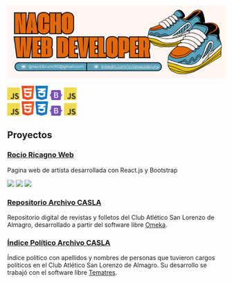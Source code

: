 
<p align="center">
  <img src="https://github.com/i-bruno/i-bruno/blob/main/nachoHeader.png" alt="Image header info"/>
</p>

<div style:"display:flex">
  <img src="https://github.com/i-bruno/i-bruno/blob/main/javascript.svg" alt="logo javascript" style="width: 3vw"/> <img src="https://github.com/i-bruno/i-bruno/blob/main/html.svg" alt="logo javascript" style="width: 3vw"/>
<img src="https://github.com/i-bruno/i-bruno/blob/main/css.svg" alt="logo javascript" style="width: 3vw"/> <img src="https://github.com/i-bruno/i-bruno/blob/main/bootstrap.svg" alt="logo javascript" style="width: 3vw"/> <img src="https://github.com/i-bruno/i-bruno/blob/main/javascript.svg" alt="logo javascript" style="width: 3vw"/>
</div>
<img src="https://github.com/i-bruno/i-bruno/blob/main/javascript.svg" alt="logo javascript" style="width: 3vw"/> <img src="https://github.com/i-bruno/i-bruno/blob/main/html.svg" alt="logo javascript" style="width: 3vw"/>
<img src="https://github.com/i-bruno/i-bruno/blob/main/css.svg" alt="logo javascript" style="width: 3vw"/> <img src="https://github.com/i-bruno/i-bruno/blob/main/bootstrap.svg" alt="logo javascript" style="width: 3vw"/> <img src="https://github.com/i-bruno/i-bruno/blob/main/javascript.svg" alt="logo javascript" style="width: 3vw"/>


## Proyectos

### [Rocio Ricagno Web](https://rocioricagno.ar/)
  Pagina web de artísta desarrollada con React.js y Bootstrap

![](https://img.shields.io/github/languages/top/i-bruno/rocioricagno?style=flat&logo=javascript&logoColor=%23F7DF1E&label=Javascript&labelColor=black&color=%23F7DF1E)
![](https://img.shields.io/badge/16.1%25%20-%20diezyseis?style=flat&logo=css3&logoColor=%231572B6&label=CSS&labelColor=black&color=%231572B6)
![](https://img.shields.io/badge/1.8%25%20-%20html%20?style=flat&logo=html5&logoColor=%23E34F26&label=HTML&labelColor=black&color=%23E34F26)


  
### [Repositorio Archivo CASLA](http://repositorio.archivocasla.com.ar/)
  Repositorio digital de revistas y folletos del Club Atlético San Lorenzo de Almagro, desarrollado a partir del software libre [Omeka](https://omeka.org/).

### [Índice Político Archivo CASLA](http://indice.archivocasla.com.ar/vocab/index.php)
Índice político con apellidos y nombres de personas que tuvieron cargos políticos en el Club Atlético San Lorenzo de Almagro. Su desarrollo se trabajó con el software libre [Tematres](https://vocabularyserver.com/web/).
<!--
**i-bruno/i-bruno** is a ✨ _special_ ✨ repository because its `README.md` (this file) appears on your GitHub profile.

Here are some ideas to get you started:

- 🔭 I’m currently working on ...
- 🌱 I’m currently learning ...
- 👯 I’m looking to collaborate on ...
- 🤔 I’m looking for help with ...
- 💬 Ask me about ...
- 📫 How to reach me: ...
- 😄 Pronouns: ...
- ⚡ Fun fact: ...
-->






